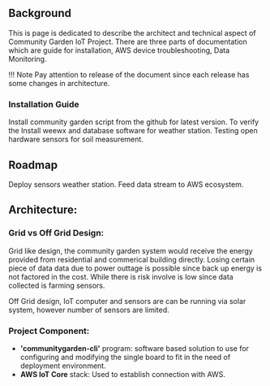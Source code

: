 ## Background 
  This is page is dedicated to describe the architect and technical aspect of Community Garden IoT Project.
  There are three parts of documentation which are guide for installation, AWS device troubleshooting, Data Monitoring.

!!! Note 
    Pay attention to release of the document since each release has some changes in architecture.

### Installation Guide

  Install community garden script from the github for latest version.
  To verify the
    Install weewx and database software for weather station.
    Testing open hardware sensors for soil measurement.
## Roadmap
  Deploy sensors weather station.
  Feed data stream to AWS ecosystem.

## Architecture:
### Grid vs Off Grid Design:

  Grid like design, the community garden system would receive the energy provided from residential and commerical building directly. Losing certain piece of data data due to power outtage is possible since back up energy is not factored in the cost. While there is risk involve is low since data collected is farming sensors.

  Off Grid design, IoT computer and sensors are can be running via solar system, however number of sensors are limited.


### Project Component:

- **'communitygarden-cli'** program: software based solution to use for configuring and modifying the single board to fit in the need of deployment environment.
- **AWS IoT Core** stack: Used to establish connection with AWS.

